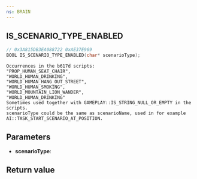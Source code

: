 ```yaml
---
ns: BRAIN
---
```

## IS_SCENARIO_TYPE_ENABLED

```c
// 0x3A815DB3EA088722 0xAE37E969
BOOL IS_SCENARIO_TYPE_ENABLED(char* scenarioType);
```

```
Occurrences in the b617d scripts:  
"PROP_HUMAN_SEAT_CHAIR",  
"WORLD_HUMAN_DRINKING",  
"WORLD_HUMAN_HANG_OUT_STREET",  
"WORLD_HUMAN_SMOKING",  
"WORLD_MOUNTAIN_LION_WANDER",  
"WORLD_HUMAN_DRINKING"  
Sometimes used together with GAMEPLAY::IS_STRING_NULL_OR_EMPTY in the scripts.  
scenarioType could be the same as scenarioName, used in for example AI::TASK_START_SCENARIO_AT_POSITION.  
```

## Parameters
* **scenarioType**: 

## Return value
